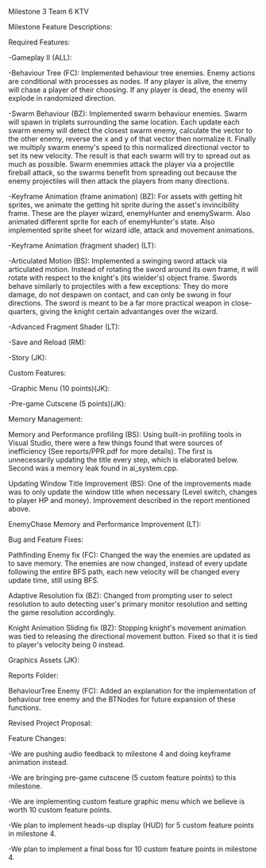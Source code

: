 Milestone 3 Team 6 KTV

Milestone Feature Descriptions:

Required Features:

-Gameplay II (ALL):

-Behaviour Tree (FC): Implemented behaviour tree enemies. Enemy actions are conditional with processes as nodes. If any player is alive, the enemy will chase a player of their choosing. If any player is dead, the enemy will explode in randomized direction. 

-Swarm Behaviour (BZ): Implemented swarm behaviour enemies. Swarm will spawn in triplets surrounding the same location. Each update each swarm enemy will detect the closest swarm enemy, calculate the vector to the other enemy, reverse the x and y of that vector then normalize it. Finally we multiply swarm enemy's speed to this normalized directional vector to set its new velocity. The result is that each swarm will try to spread out as much as possible. Swarm enemmies attack the player via a projectile fireball attack, so the swarms benefit from spreading out because the enemy projectiles will then attack the players from many directions.

-Keyframe Animation (frame animation) (BZ): For assets with getting hit sprites, we animate the getting hit sprite during the asset's invincibility frame. These are the player wizard, enemyHunter and enemySwarm. Also animated different sprite for each of enemyHunter's state. Also implemented sprite sheet for wizard idle, attack and movement animations.

-Keyframe Animation (fragment shader) (LT):

-Articulated Motion (BS): Implemented a swinging sword attack via articulated motion. Instead of rotating the sword around its own frame, it will rotate with respect to the knight's (its wielder's) object frame. Swords behave similarly to projectiles with a few exceptions: They do more damage, do not despawn on contact, and can only be swung in four directions. The sword is meant to be a far more practical weapon in close-quarters, giving the knight certain advantanges over the wizard.

-Advanced Fragment Shader (LT):

-Save and Reload (RM):

-Story (JK):

Custom Features:

-Graphic Menu (10 points)(JK):

-Pre-game Cutscene (5 points)(JK):

Memory Management:

Memory and Performance profiling (BS): Using built-in profiling tools in Visual Studio, there were a few things found that were sources of inefficiency (See reports/PPR.pdf for more details). The first is unnecessarily updating the title every step, which is elaborated below. Second was a memory leak found in ai_system.cpp.

Updating Window Title Improvement (BS): One of the improvements made was to only update the window title when necessary (Level switch, changes to player HP and money). Improvement described in the report mentioned above. 

EnemyChase Memory and Performance Improvement (LT): 

Bug and Feature Fixes: 

Pathfinding Enemy fix (FC): Changed the way the enemies are updated as to save memory. The enemies are now changed, instead of every update following the entire BFS path, each new velocity will be changed every update time, still using BFS.

Adaptive Resolution fix (BZ): Changed from prompting user to select resolution to auto detecting user's primary monitor resolution and setting the game resolution accordingly.

Knight Animation Sliding fix (BZ): Stopping knight's movement animation was tied to releasing the directional movement button. Fixed so that it is tied to player's velocity being 0 instead.

Graphics Assets (JK):

Reports Folder:

BehaviourTree Enemy (FC): Added an explanation for the implementation of behaviour tree enemy and the BTNodes for future expansion of these functions.

Revised Project Proposal:

Feature Changes:

-We are pushing audio feedback to milestone 4 and doing keyframe animation instead.

-We are bringing pre-game cutscene (5 custom feature points) to this milestone.

-We are implementing custom feature graphic menu which we believe is worth 10 custom feature points. 

-We plan to implement heads-up display (HUD) for 5 custom feature points in milestone 4.

-We plan to implement a final boss for 10 custom feature points in milestone 4.

